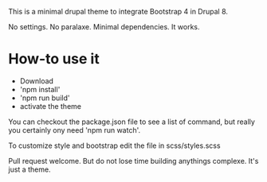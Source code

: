 This is a minimal drupal theme to integrate Bootstrap 4 in Drupal 8.

No settings. No paralaxe. Minimal dependencies. It works.

# How-to use it

- Download
- 'npm install'
- 'npm run build'
- activate the theme

You can checkout the package.json file to see a list of command, but really you certainly ony need 'npm run watch'.

To customize style and bootstrap edit the file in scss/styles.scss

Pull request welcome. But do not lose time building anythings complexe. It's just a theme.
